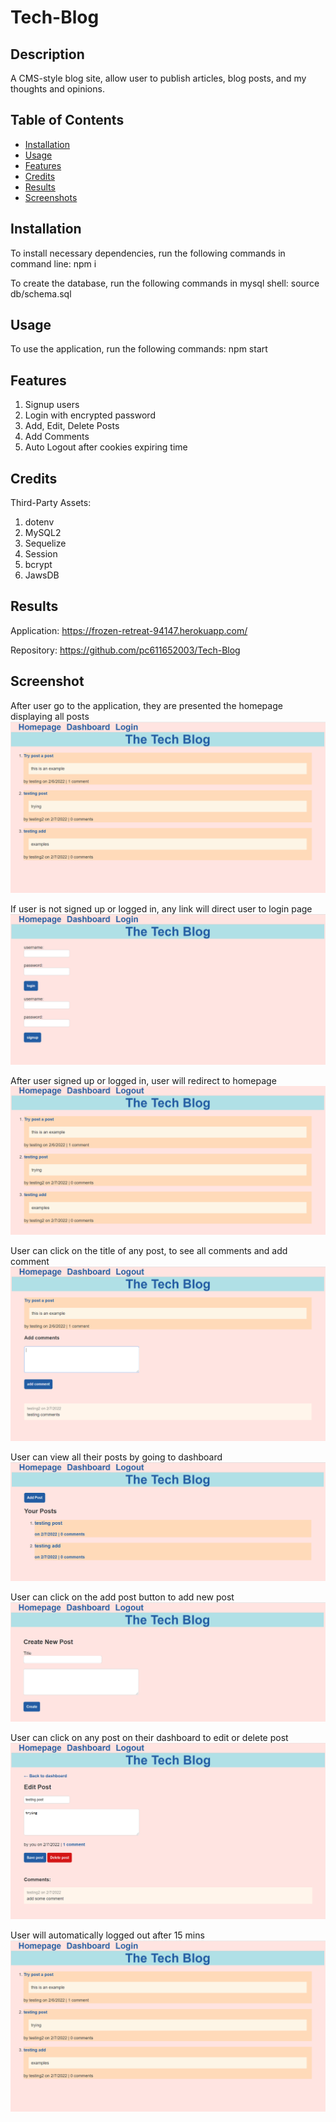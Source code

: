 # Tech-Blog

## Description

A CMS-style blog site, allow user to publish articles, blog posts, and my thoughts and opinions.

## Table of Contents

* [Installation](#installation)
* [Usage](#usage)
* [Features](#features)
* [Credits](#credits)
* [Results](#results)
* [Screenshots](#screenshots)

## Installation

To install necessary dependencies, run the following commands in command line:
npm i

To create the database, run the following commands in mysql shell:
source db/schema.sql

## Usage

To use the application, run the following commands:
npm start

## Features

1. Signup users
2. Login with encrypted password
3. Add, Edit, Delete Posts
4. Add Comments
5. Auto Logout after cookies expiring time

## Credits

Third-Party Assets:
1. dotenv
2. MySQL2
3. Sequelize
4. Session
5. bcrypt
6. JawsDB

## Results

Application: https://frozen-retreat-94147.herokuapp.com/

Repository: https://github.com/pc611652003/Tech-Blog

## Screenshot

After user go to the application, they are presented the homepage displaying all posts
![Start](screenshots/start.PNG "Starting Page")

If user is not signed up or logged in, any link will direct user to login page
![login](screenshots/login.PNG "Login Page")

After user signed up or logged in, user will redirect to homepage
![Homepage](screenshots/homepage.PNG "Homepage")

User can click on the title of any post, to see all comments and add comment
![Comment](screenshots/Comment.PNG "Add and View Comment")

User can view all their posts by going to dashboard
![dashboard](screenshots/dashboard.PNG "Dashboard")

User can click on the add post button to add new post
![AddPost](screenshots/AddPost.PNG "AddPost")

User can click on any post on their dashboard to edit or delete post
![EditDeletePost](screenshots/EditDeletePost.PNG "Edit and Delete Post")

User will automatically logged out after 15 mins
![start](screenshots/start.PNG "Logged out")
